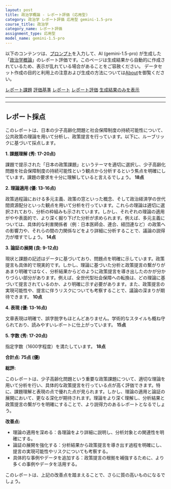 ```yaml
---
layout: post
title: 政治学概論 - レポート評価 (応用型)
category: 政治学 レポート評価 応用型 gemini-1.5-pro
course_title: 政治学
category_name: レポート評価
assignment_type: 応用型
model_name: gemini-1.5-pro
---
```


以下のコンテンツは、[プロンプト](http://127.0.0.1:8000/generated/政治学/gemini-1.5-pro/prompt_レポート評価-応用型.md)を入力して、AI (gemini-1.5-pro) が生成した「[政治学概論](/contents/政治学/)」のレポート評価です。このページは生成結果から自動的に作成されているため、表示が乱れている場合があることをご容赦ください。
データセット作成の目的と利用上の注意および生成の方法については[About](/About)を御覧ください。

[レポート課題](../レポート課題-応用型)
[評価基準](../評価基準-応用型)
[レポート](../レポート-応用型)
[レポート評価](../レポート評価-応用型)
[生成結果のみを表示](http://127.0.0.1:8000/generated/政治学/gemini-1.5-pro/レポート評価-応用型.md)
  

***
***
  
## レポート採点

このレポートは、日本の少子高齢化問題と社会保障制度の持続可能性について、公共政策の理論を用いて分析し、政策提言を行っています。以下に、ルーブリックに基づいて採点します。

**1. 課題理解 (秀: 17-20点)**

課題で提示された「日本の政策課題」というテーマを適切に選択し、少子高齢化問題を社会保障制度の持続可能性という観点から分析するという焦点を明確にしています。課題の要求を十分に理解していると言えるでしょう。 **18点**

**2. 理論適用 (優: 13-16点)**

政策過程論における多元主義、政策の窓といった概念、そして政治経済学の世代間資源配分といった観点を用いて分析を行っています。これらの理論は適切に選択されており、分析の枠組みも示されています。しかし、それぞれの理論の適用がやや表面的で、より深く掘り下げた分析が求められます。例えば、多元主義については、具体的な利害関係者（例：日本医師会、連合、経団連など）の政策への影響力や、それらの間の力関係などをより詳細に分析することで、議論の説得力が増すでしょう。 **14点**

**3. 論証の展開 (良: 9-12点)**

現状と課題の記述はデータに基づいており、問題点を明確に示しています。政策提言も具体的で現実的です。しかし、理論に基づいた分析と政策提言の繋がりがあまり明確ではなく、分析結果からどのように政策提言を導き出したのかが分かりづらい部分があります。例えば、全世代型社会保障への転換は、どの理論に基づいて提言されているのか、より明確に示す必要があります。また、政策提言の実現可能性や、提言に伴うリスクについても考察することで、議論の深まりが期待できます。 **10点**

**4. 表現 (優: 13-16点)**

文章表現は明確で、誤字脱字もほとんどありません。学術的なスタイルも概ね守られており、読みやすいレポートに仕上がっています。 **15点**

**5. 字数 (秀: 17-20点)**

指定字数（1600字程度）を満たしています。 **18点**

**合計点: 75点 (優)**

**総評:**

このレポートは、少子高齢化問題という重要な政策課題について、適切な理論を用いて分析を行い、具体的な政策提言を行っている点が高く評価できます。特に、課題理解と表現の点で優れた点が見られます。しかし、理論の適用と論証の展開において、更なる深化が期待されます。理論をより深く理解し、分析結果と政策提言の繋がりを明確にすることで、より説得力のあるレポートとなるでしょう。


**改善点:**

* 理論の適用を深める：各理論をより詳細に説明し、分析対象との関連性を明確にする。
* 論証の展開を強化する：分析結果から政策提言を導き出す過程を明確にし、提言の実現可能性やリスクについても考察する。
* 具体的な事例やデータを追加する：政策提言の根拠を補強するために、より多くの事例やデータを活用する。


このレポートは、上記の改善点を踏まえることで、さらに質の高いものになるでしょう。
